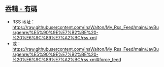 ## [吞精 - 有碼](https://www.javbus.com/genre/u)
 - RSS 地址：https://raw.githubusercontent.com/InaWalton/My_Rss_Feed/main/JavBus/genre/%E5%90%9E%E7%B2%BE%20-%20%E6%9C%89%E7%A2%BC/rss.xml
 - 或：https://raw.githubusercontent.com/InaWalton/My_Rss_Feed/main/JavBus/genre/%E5%90%9E%E7%B2%BE%20-%20%E6%9C%89%E7%A2%BC/rss.xml#force_feed